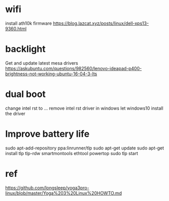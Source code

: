 # wifi
install ath10k firmware
https://blog.lazcat.xyz/posts/linux/dell-xps13-9360.html

# backlight
Get and update latest mesa drivers
https://askubuntu.com/questions/982560/lenovo-ideapad-p400-brightness-not-working-ubuntu-16-04-3-lts

# dual boot
change intel rst to ...
remove intel rst driver in windows
let windows10 install the driver

# Improve battery life
sudo apt-add-repository ppa:linrunner/tlp
sudo apt-get update
sudo apt-get install tlp tlp-rdw smartmontools ethtool powertop
sudo tlp start

# ref
https://github.com/longsleep/yoga3pro-linux/blob/master/Yoga%203%20Linux%20HOWTO.md

